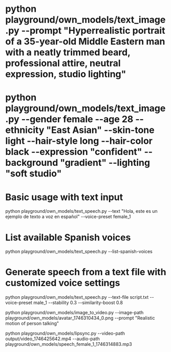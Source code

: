 # python playground/own_models/text_image.py --prompt "Hyperrealistic portrait of a 35-year-old Middle Eastern man with a neatly trimmed beard, professional attire, neutral expression, studio lighting"

# python playground/own_models/text_image.py --gender female --age 28 --ethnicity "East Asian" --skin-tone light --hair-style long --hair-color black --expression "confident" --background "gradient" --lighting "soft studio"






# Basic usage with text input
python playground/own_models/text_speech.py --text "Hola, este es un ejemplo de texto a voz en español" --voice-preset female_1

# List available Spanish voices
python playground/own_models/text_speech.py --list-spanish-voices

# Generate speech from a text file with customized voice settings
python playground/own_models/text_speech.py --text-file script.txt --voice-preset male_1 --stability 0.3 --similarity-boost 0.8



python playground/own_models/image_to_video.py --image-path playground/own_models/avatar_1746310434_0.png --prompt "Realistic motion of person talking"

python playground/own_models/lipsync.py --video-path output/video_1746425642.mp4 --audio-path playground/own_models/speech_female_1_1746314883.mp3